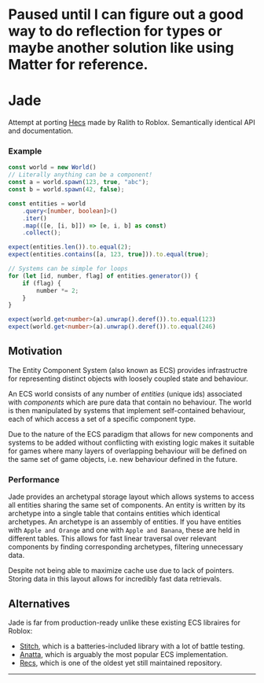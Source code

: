 # Paused until I can figure out a good way to do reflection for types or maybe another solution like using Matter for reference.

# Jade

Attempt at porting [Hecs](https://github.com/Ralith/hecs) made by Ralith to Roblox. Semantically identical API and documentation.

### Example

```ts
const world = new World()
// Literally anything can be a component! 
const a = world.spawn(123, true, "abc");
const b = world.spawn(42, false);

const entities = world
	.query<[number, boolean]>()
	.iter()
	.map(([e, [i, b]]) => [e, i, b] as const)
	.collect();

expect(entities.len()).to.equal(2);
expect(entities.contains([a, 123, true])).to.equal(true);

// Systems can be simple for loops
for (let [id, number, flag] of entities.generator()) {
	if (flag) {
		number *= 2;
	}
}

expect(world.get<number>(a).unwrap().deref()).to.equal(123)
expect(world.get<number>(a).unwrap().deref()).to.equal(246)
```

## Motivation

The Entity Component System (also known as ECS) provides infrastructre for representing distinct objects with loosely coupled state and behaviour.

An ECS world consists of any number of *entities* (unique ids) associated with *components* which are pure data that contain no behaviour. The world is then manipulated by systems that implement self-contained behaviour, each of which access a set of a specific component type.

Due to the nature of the ECS paradigm that allows for new components and systems to be added without conflicting with existing logic makes it suitable for games where many layers of overlapping behaviour will be defined on the same set of game objects, i.e. new behaviour defined in the future. 

### Performance

Jade provides an archetypal storage layout which allows systems to access all entities sharing the same set of components. An entity is written by its archetype into a single table that contains entities which identical archetypes. An archetype is an assembly of entities. If you have entities with `Apple and Orange` and one with `Apple and Banana`, these are held in different tables. This allows for fast linear traversal over relevant components by finding corresponding archetypes, filtering unnecessary data.

Despite not being able to maximize cache use due to lack of pointers. Storing data in this layout allows for incredibly fast data retrievals.

## Alternatives

Jade is far from production-ready unlike these existing ECS libraires for Roblox:

- [Stitch](https://github.com/sayhisam1/Stitch), which is a batteries-included library with a lot of battle testing.
- [Anatta](https://github.com/kennethloeffler/anatta), which is arguably the most popular ECS implementation.
- [Recs](https://github.com/AmaranthineCodices/recs), which is one of the oldest yet still maintained repository.

-----------------------------------------------------------------------------------------------------------------------------------------------------------------------

